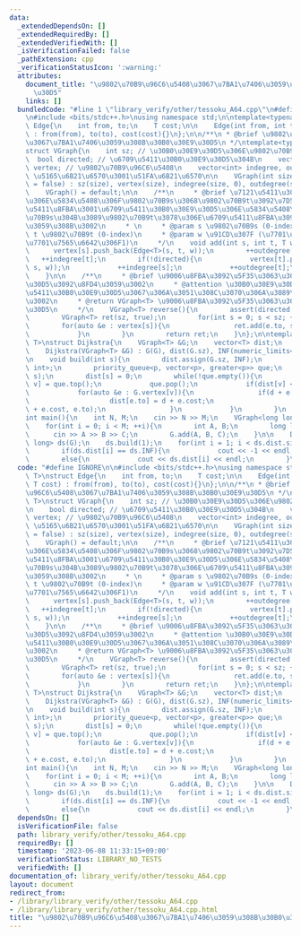 ```yaml
---
data:
  _extendedDependsOn: []
  _extendedRequiredBy: []
  _extendedVerifiedWith: []
  _isVerificationFailed: false
  _pathExtension: cpp
  _verificationStatusIcon: ':warning:'
  attributes:
    document_title: "\u9802\u70B9\u96C6\u5408\u3067\u7BA1\u7406\u3059\u308B\u30B0\u30E9\
      \u30D5"
    links: []
  bundledCode: "#line 1 \"library_verify/other/tessoku_A64.cpp\"\n#define IGNORE\n\
    \n#include <bits/stdc++.h>\nusing namespace std;\n\ntemplate<typename T>\nstruct\
    \ Edge{\n    int from, to;\n    T cost;\n\n    Edge(int from, int to, T cost)\
    \ : from(from), to(to), cost(cost){}\n};\n\n/**\n * @brief \u9802\u70B9\u96C6\u5408\
    \u3067\u7BA1\u7406\u3059\u308B\u30B0\u30E9\u30D5\n */\ntemplate<typename T>\n\
    struct VGraph{\n    int sz; // \u30B0\u30E9\u30D5\u306E\u9802\u70B9\u6570\n  \
    \  bool directed; // \u6709\u5411\u30B0\u30E9\u30D5\u304B\n    vector<vector<Edge<T>>>\
    \ vertex; // \u9802\u70B9\u96C6\u5408\n    vector<int> indegree, outdegree; //\
    \ \u5165\u6B21\u6570\u3001\u51FA\u6B21\u6570\n\n    VGraph(int size, bool directed\
    \ = false) : sz(size), vertex(size), indegree(size, 0), outdegree(size, 0), directed(directed){}\n\
    \    VGraph() = default;\n\n    /**\n     * @brief \u7121\u5411\u30B0\u30E9\u30D5\
    \u306E\u5834\u5408\u306F\u9802\u70B9s\u3068\u9802\u70B9t\u3092\u7D50\u3076\u7121\
    \u5411\u8FBA\u3001\u6709\u5411\u30B0\u30E9\u30D5\u306E\u5834\u5408\u306F\u9802\
    \u70B9s\u304B\u3089\u9802\u70B9t\u3078\u306E\u6709\u5411\u8FBA\u3092\u8FFD\u52A0\
    \u3059\u308B\u3002\n     * \n     * @param s \u9802\u70B9s (0-index)\n     * @param\
    \ t \u9802\u70B9t (0-index)\n     * @param w \u91CD\u307F (\u7701\u7565\u53EF\u3001\
    \u7701\u7565\u6642\u306F1)\n     */\n    void add(int s, int t, T w = 1){\n  \
    \      vertex[s].push_back(Edge<T>(s, t, w));\n        ++outdegree[s];\n     \
    \   ++indegree[t];\n        if(!directed){\n            vertex[t].push_back(Edge<T>(t,\
    \ s, w));\n            ++indegree[s];\n            ++outdegree[t];\n        }\n\
    \    }\n\n    /**\n     * @brief \u9006\u8FBA\u3092\u5F35\u3063\u305F\u30B0\u30E9\
    \u30D5\u3092\u8FD4\u3059\u3002\n     * @attention \u30B0\u30E9\u30D5\u304C\u6709\
    \u5411\u30B0\u30E9\u30D5\u3067\u306A\u3051\u308C\u3070\u306A\u3089\u306A\u3044\
    \u3002\n     * @return VGraph<T> \u9006\u8FBA\u3092\u5F35\u3063\u305F\u30B0\u30E9\
    \u30D5\n     */\n    VGraph<T> reverse(){\n        assert(directed == true);\n\
    \        VGraph<T> ret(sz, true);\n        for(int s = 0; s < sz; ++s){\n    \
    \        for(auto &e : vertex[s]){\n                ret.add(e.to, s, e.cost);\n\
    \            }\n        }\n        return ret;\n    }\n};\n\ntemplate<typename\
    \ T>\nstruct Dijkstra{\n    VGraph<T> &G;\n    vector<T> dist;\n    T INF;\n\n\
    \    Dijkstra(VGraph<T> &G) : G(G), dist(G.sz), INF(numeric_limits<T>::max()){}\n\
    \n    void build(int s){\n        dist.assign(G.sz, INF);\n        using p = pair<T,\
    \ int>;\n        priority_queue<p, vector<p>, greater<p>> que;\n        que.emplace(0,\
    \ s);\n        dist[s] = 0;\n        while(!que.empty()){\n            auto [d,\
    \ v] = que.top();\n            que.pop();\n            if(dist[v] < d) continue;\n\
    \            for(auto &e : G.vertex[v]){\n                if(d + e.cost < dist[e.to]){\n\
    \                    dist[e.to] = d + e.cost;\n                    que.emplace(d\
    \ + e.cost, e.to);\n                }\n            }\n        }\n    }\n};\n\n\
    int main(){\n    int N, M;\n    cin >> N >> M;\n    VGraph<long long> G(N + 1);\n\
    \    for(int i = 0; i < M; ++i){\n        int A, B;\n        long long C;\n  \
    \      cin >> A >> B >> C;\n        G.add(A, B, C);\n    }\n\n    Dijkstra<long\
    \ long> ds(G);\n    ds.build(1);\n    for(int i = 1; i < ds.dist.size(); ++i){\n\
    \        if(ds.dist[i] == ds.INF){\n            cout << -1 << endl;\n        }\n\
    \        else{\n            cout << ds.dist[i] << endl;\n        }\n    }\n}\n"
  code: "#define IGNORE\n\n#include <bits/stdc++.h>\nusing namespace std;\n\ntemplate<typename\
    \ T>\nstruct Edge{\n    int from, to;\n    T cost;\n\n    Edge(int from, int to,\
    \ T cost) : from(from), to(to), cost(cost){}\n};\n\n/**\n * @brief \u9802\u70B9\
    \u96C6\u5408\u3067\u7BA1\u7406\u3059\u308B\u30B0\u30E9\u30D5\n */\ntemplate<typename\
    \ T>\nstruct VGraph{\n    int sz; // \u30B0\u30E9\u30D5\u306E\u9802\u70B9\u6570\
    \n    bool directed; // \u6709\u5411\u30B0\u30E9\u30D5\u304B\n    vector<vector<Edge<T>>>\
    \ vertex; // \u9802\u70B9\u96C6\u5408\n    vector<int> indegree, outdegree; //\
    \ \u5165\u6B21\u6570\u3001\u51FA\u6B21\u6570\n\n    VGraph(int size, bool directed\
    \ = false) : sz(size), vertex(size), indegree(size, 0), outdegree(size, 0), directed(directed){}\n\
    \    VGraph() = default;\n\n    /**\n     * @brief \u7121\u5411\u30B0\u30E9\u30D5\
    \u306E\u5834\u5408\u306F\u9802\u70B9s\u3068\u9802\u70B9t\u3092\u7D50\u3076\u7121\
    \u5411\u8FBA\u3001\u6709\u5411\u30B0\u30E9\u30D5\u306E\u5834\u5408\u306F\u9802\
    \u70B9s\u304B\u3089\u9802\u70B9t\u3078\u306E\u6709\u5411\u8FBA\u3092\u8FFD\u52A0\
    \u3059\u308B\u3002\n     * \n     * @param s \u9802\u70B9s (0-index)\n     * @param\
    \ t \u9802\u70B9t (0-index)\n     * @param w \u91CD\u307F (\u7701\u7565\u53EF\u3001\
    \u7701\u7565\u6642\u306F1)\n     */\n    void add(int s, int t, T w = 1){\n  \
    \      vertex[s].push_back(Edge<T>(s, t, w));\n        ++outdegree[s];\n     \
    \   ++indegree[t];\n        if(!directed){\n            vertex[t].push_back(Edge<T>(t,\
    \ s, w));\n            ++indegree[s];\n            ++outdegree[t];\n        }\n\
    \    }\n\n    /**\n     * @brief \u9006\u8FBA\u3092\u5F35\u3063\u305F\u30B0\u30E9\
    \u30D5\u3092\u8FD4\u3059\u3002\n     * @attention \u30B0\u30E9\u30D5\u304C\u6709\
    \u5411\u30B0\u30E9\u30D5\u3067\u306A\u3051\u308C\u3070\u306A\u3089\u306A\u3044\
    \u3002\n     * @return VGraph<T> \u9006\u8FBA\u3092\u5F35\u3063\u305F\u30B0\u30E9\
    \u30D5\n     */\n    VGraph<T> reverse(){\n        assert(directed == true);\n\
    \        VGraph<T> ret(sz, true);\n        for(int s = 0; s < sz; ++s){\n    \
    \        for(auto &e : vertex[s]){\n                ret.add(e.to, s, e.cost);\n\
    \            }\n        }\n        return ret;\n    }\n};\n\ntemplate<typename\
    \ T>\nstruct Dijkstra{\n    VGraph<T> &G;\n    vector<T> dist;\n    T INF;\n\n\
    \    Dijkstra(VGraph<T> &G) : G(G), dist(G.sz), INF(numeric_limits<T>::max()){}\n\
    \n    void build(int s){\n        dist.assign(G.sz, INF);\n        using p = pair<T,\
    \ int>;\n        priority_queue<p, vector<p>, greater<p>> que;\n        que.emplace(0,\
    \ s);\n        dist[s] = 0;\n        while(!que.empty()){\n            auto [d,\
    \ v] = que.top();\n            que.pop();\n            if(dist[v] < d) continue;\n\
    \            for(auto &e : G.vertex[v]){\n                if(d + e.cost < dist[e.to]){\n\
    \                    dist[e.to] = d + e.cost;\n                    que.emplace(d\
    \ + e.cost, e.to);\n                }\n            }\n        }\n    }\n};\n\n\
    int main(){\n    int N, M;\n    cin >> N >> M;\n    VGraph<long long> G(N + 1);\n\
    \    for(int i = 0; i < M; ++i){\n        int A, B;\n        long long C;\n  \
    \      cin >> A >> B >> C;\n        G.add(A, B, C);\n    }\n\n    Dijkstra<long\
    \ long> ds(G);\n    ds.build(1);\n    for(int i = 1; i < ds.dist.size(); ++i){\n\
    \        if(ds.dist[i] == ds.INF){\n            cout << -1 << endl;\n        }\n\
    \        else{\n            cout << ds.dist[i] << endl;\n        }\n    }\n}"
  dependsOn: []
  isVerificationFile: false
  path: library_verify/other/tessoku_A64.cpp
  requiredBy: []
  timestamp: '2023-06-08 11:33:15+09:00'
  verificationStatus: LIBRARY_NO_TESTS
  verifiedWith: []
documentation_of: library_verify/other/tessoku_A64.cpp
layout: document
redirect_from:
- /library/library_verify/other/tessoku_A64.cpp
- /library/library_verify/other/tessoku_A64.cpp.html
title: "\u9802\u70B9\u96C6\u5408\u3067\u7BA1\u7406\u3059\u308B\u30B0\u30E9\u30D5"
---
```

